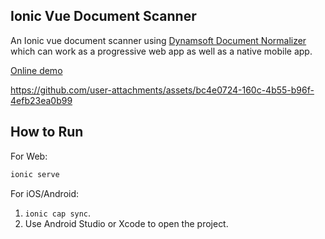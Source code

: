 ## Ionic Vue Document Scanner

An Ionic vue document scanner using [Dynamsoft Document Normalizer](https://www.dynamsoft.com/document-normalizer/overview/) which can work as a progressive web app as well as a native mobile app.

[Online demo](https://comforting-praline-251825.netlify.app/)



https://github.com/user-attachments/assets/bc4e0724-160c-4b55-b96f-4efb23ea0b99



## How to Run

For Web:

```bash
ionic serve
```

For iOS/Android:

1. `ionic cap sync`.
2. Use Android Studio or Xcode to open the project.
